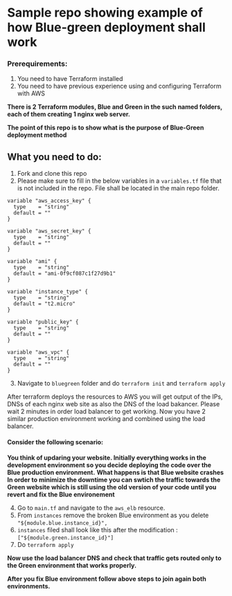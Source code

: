 # Sample repo showing example of how **Blue-green deployment** shall work

### Prerequirements:

1. You need to have Terraform installed
2. You need to have previous experience using and configuring Terraform with AWS


**There is 2 Terraform modules, Blue and Green in the such named folders, each of them creating 1 nginx web server.**

**The point of this repo is to show what is the purpose of Blue-Green deployment method**

## What you need to do:

1. Fork and clone this repo
2. Please make sure to fill in the below variables in a `variables.tf` file that is not included in the repo.
File shall be located in the main repo folder.

```
variable "aws_access_key" {
  type    = "string"
  default = ""
}

variable "aws_secret_key" {
  type    = "string"
  default = ""
}

variable "ami" {
  type    = "string"
  default = "ami-0f9cf087c1f27d9b1"
}

variable "instance_type" {
  type    = "string"
  default = "t2.micro"
}

variable "public_key" {
  type    = "string"
  default = ""
}

variable "aws_vpc" {
  type    = "string"
  default = ""
}

```

3. Navigate to `bluegreen` folder and do `terraform init` and `terraform apply`

After terraform deploys the resources to AWS you will get output of the IPs, DNSs of each nginx web site as also the DNS of the load bakancer.
Please wait 2 minutes in order load balancer to get working.
Now you have 2 similar production environment working and combined using the load balancer.

#### Consider the following scenario:
**You think of updaring your website. Initially everything works in the development environment so you decide deploying the code over the Blue production environment.**
**What happens is that Blue website crashes**
**In order to minimize the downtime you can swtich the traffic towards the Green website which is still using the old version of your code until you revert and fix the Blue environement**

4. Go to `main.tf` and navigate to the `aws_elb` resource.
5. From `instances` remove the broken Blue environment as you delete `"${module.blue.instance_id}",`
6. `instances` filed shall look like this after the modification :`["${module.green.instance_id}"]`
7. Do `terraform apply`

**Now use the load balancer DNS and check that traffic gets routed only to the Green environment that works properly.**

**After you fix Blue environment follow above steps to join again both environments.**

